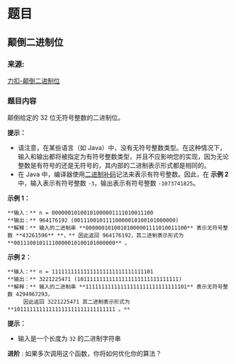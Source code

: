 # 题目

## 颠倒二进制位

### 来源:

[力扣-颠倒二进制位](https://leetcode-cn.com/problems/reverse-bits/)

### 题目内容

颠倒给定的 32 位无符号整数的二进制位。

**提示：**

  * 请注意，在某些语言（如 Java）中，没有无符号整数类型。在这种情况下，输入和输出都将被指定为有符号整数类型，并且不应影响您的实现，因为无论整数是有符号的还是无符号的，其内部的二进制表示形式都是相同的。
  * 在 Java 中，编译器使用[二进制补码](https://baike.baidu.com/item/二进制补码/5295284)记法来表示有符号整数。因此，在 **示例 2**  中，输入表示有符号整数 `-3`，输出表示有符号整数 `-1073741825`。



**示例 1：**

    
    
    **输入：** n = 00000010100101000001111010011100
    **输出：** 964176192 (00111001011110000010100101000000)
    **解释：** 输入的二进制串 **00000010100101000001111010011100** 表示无符号整数 **43261596** **，** 因此返回 964176192，其二进制表示形式为 **00111001011110000010100101000000** 。

**示例 2：**

    
    
    **输入：** n = 11111111111111111111111111111101
    **输出：** 3221225471 (10111111111111111111111111111111)
    **解释：** 输入的二进制串 **11111111111111111111111111111101** 表示无符号整数 4294967293，
         因此返回 3221225471 其二进制表示形式为 **10111111111111111111111111111111 。**



**提示：**

  * 输入是一个长度为 `32` 的二进制字符串



**进阶** : 如果多次调用这个函数，你将如何优化你的算法？

